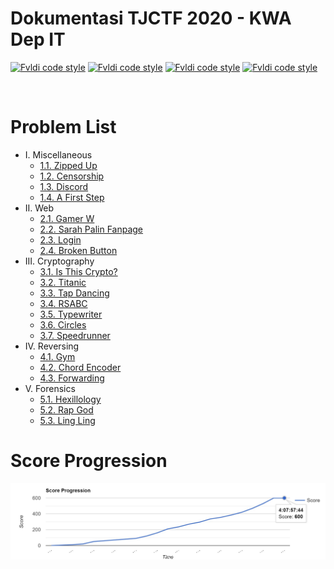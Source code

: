 # Dokumentasi TJCTF 2020 - KWA Dep IT
[![Fvldi code style](https://img.shields.io/badge/Author-Fvldi-a6e3e9)](https://github.com/fvldi)
[![Fvldi code style](https://img.shields.io/badge/Name-Muhamad%20Rifaldi-00adb5)](https://github.com/fvldi)
[![Fvldi code style](https://img.shields.io/badge/NRP-05311840000022-393e46)](https://github.com/fvldi)
[![Fvldi code style](https://img.shields.io/badge/Lecturers-Mr.%20Ridho%20Rahman%20Hariadi,%20S.Kom.,%20M.Sc.-222831)](https://github.com/fvldi)

<br>

# Problem List
- I. Miscellaneous
    - [1.1. Zipped Up](./Zipped-Up/README.md)
    - [1.2. Censorship](./Censorship/README.md)
    - [1.3. Discord](./Discord/README.md)
    - [1.4. A First Step](./A-First-Step/README.md)
- II. Web
    - [2.1. Gamer W](./Gamer-W/README.md)
    - [2.2. Sarah Palin Fanpage](./Sarah-Palin-Fanpage/README.md)
    - [2.3. Login](./Login/README.md)
    - [2.4. Broken Button](./Broken-Button/README.md)
- III. Cryptography
    - [3.1. Is This Crypto?](./Is-This-Crypto?/README.md)
    - [3.2. Titanic](./Titanic/README.md)
    - [3.3. Tap Dancing](#33-Tap-Dancing)
    - [3.4. RSABC](./RSABC/README.md)
    - [3.5. Typewriter](./Typewriter/README.md)
    - [3.6. Circles](./Circles/README.md)
    - [3.7. Speedrunner](./Speedrunner/README.md)
- IV. Reversing
    - [4.1. Gym](./Gym/README.md)
    - [4.2. Chord Encoder](./Chord-Encoder/README.md)
    - [4.3. Forwarding](./Forwarding/README.md)
- V. Forensics
    - [5.1. Hexillology](./Hexillology/README.md)
    - [5.2. Rap God](./Rap-God/README.md)
    - [5.3. Ling Ling](./Ling-Ling/README.md)

# Score Progression
![Score Progression](./img/scoreProgression.jpg)
